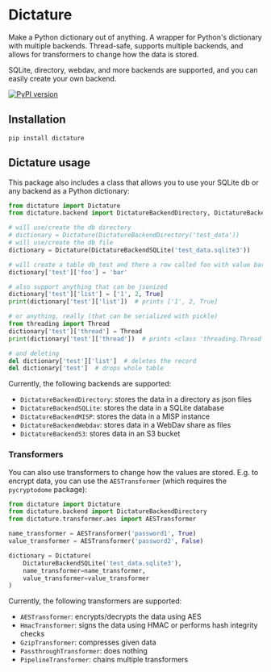 # Dictature

Make a Python dictionary out of anything.  A wrapper for Python's dictionary with multiple backends.
Thread-safe, supports multiple backends, and allows for transformers to change how the data is stored.

SQLite, directory, webdav, and more backends are supported, and you can easily create your own backend.

[![PyPI version](https://badge.fury.io/py/dictature.svg)](https://badge.fury.io/py/dictature)

## Installation

```shell
pip install dictature
```

## Dictature usage
This package also includes a class that allows you to use your SQLite db or any backend as a Python dictionary:

```python
from dictature import Dictature
from dictature.backend import DictatureBackendDirectory, DictatureBackendSQLite

# will use/create the db directory
# dictionary = Dictature(DictatureBackendDirectory('test_data'))
# will use/create the db file
dictionary = Dictature(DictatureBackendSQLite('test_data.sqlite3'))

# will create a table db_test and there a row called foo with value bar
dictionary['test']['foo'] = 'bar'

# also support anything that can be jsonized
dictionary['test']['list'] = ['1', 2, True]
print(dictionary['test']['list'])  # prints ['1', 2, True]

# or anything, really (that can be serialized with pickle)
from threading import Thread
dictionary['test']['thread'] = Thread
print(dictionary['test']['thread'])  # prints <class 'threading.Thread'>

# and deleting
del dictionary['test']['list']  # deletes the record
del dictionary['test']  # drops whole table
```

Currently, the following backends are supported:
- `DictatureBackendDirectory`: stores the data in a directory as json files
- `DictatureBackendSQLite`: stores the data in a SQLite database
- `DictatureBackendMISP`: stores the data in a MISP instance
- `DictatureBackendWebdav`: stores data in a WebDav share as files
- `DictatureBackendS3`: stores data in an S3 bucket

### Transformers

You can also use transformers to change how the values are stored. E.g. to encrypt data, you can use the
`AESTransformer` (which requires the `pycryptodome` package):

```python
from dictature import Dictature
from dictature.backend import DictatureBackendDirectory
from dictature.transformer.aes import AESTransformer

name_transformer = AESTransformer('password1', True)
value_transformer = AESTransformer('password2', False)

dictionary = Dictature(
    DictatureBackendSQLite('test_data.sqlite3'),
    name_transformer=name_transformer,
    value_transformer=value_transformer
)
```

Currently, the following transformers are supported:
- `AESTransformer`: encrypts/decrypts the data using AES
- `HmacTransformer`: signs the data using HMAC or performs hash integrity checks
- `GzipTransformer`: compresses given data
- `PassthroughTransformer`: does nothing
- `PipelineTransformer`: chains multiple transformers

